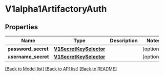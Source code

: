 # V1alpha1ArtifactoryAuth

## Properties
Name | Type | Description | Notes
------------ | ------------- | ------------- | -------------
**password_secret** | [**V1SecretKeySelector**](V1SecretKeySelector.md) |  | [optional] 
**username_secret** | [**V1SecretKeySelector**](V1SecretKeySelector.md) |  | [optional] 

[[Back to Model list]](../README.md#documentation-for-models) [[Back to API list]](../README.md#documentation-for-api-endpoints) [[Back to README]](../README.md)



